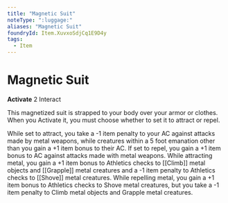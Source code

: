 ```yaml
---
title: "Magnetic Suit"
noteType: ":luggage:"
aliases: "Magnetic Suit"
foundryId: Item.XuvxoSdjCq1E9D4y
tags:
  - Item
---
```


# Magnetic Suit

**Activate** 2 Interact

This magnetized suit is strapped to your body over your armor or clothes. When you Activate it, you must choose whether to set it to attract or repel.

While set to attract, you take a -1 item penalty to your AC against attacks made by metal weapons, while creatures within a 5 foot emanation other than you gain a +1 item bonus to their AC. If set to repel, you gain a +1 item bonus to AC against attacks made with metal weapons. While attracting metal, you gain a +1 item bonus to Athletics checks to [[Climb]] metal objects and [[Grapple]] metal creatures and a -1 item penalty to Athletics checks to [[Shove]] metal creatures. While repelling metal, you gain a +1 item bonus to Athletics checks to Shove metal creatures, but you take a -1 item penalty to Climb metal objects and Grapple metal creatures.
